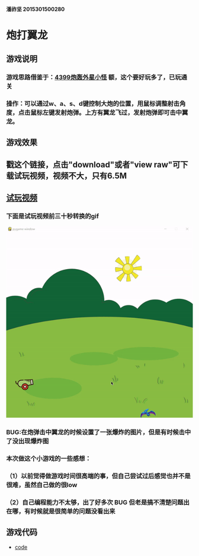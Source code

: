 #### 潘祚坚 2015301500280

# 炮打翼龙

## 游戏说明
### 游戏思路借鉴于：[4399炮轰外星小怪](http://www.4399.com/flash/192577_2.htm)  额，这个要好玩多了，已玩通关
### 操作：可以通过w、a、s、d键控制大炮的位置，用鼠标调整射击角度，点击鼠标左键发射炮弹。上方有翼龙飞过，发射炮弹即可击中翼龙。
## 游戏效果
## 戳这个链接，点击"download"或者"view raw"可下载试玩视频，视频不大，只有6.5M
## [试玩视频](https://github.com/paaaaaan/Computational_physics_2015301500280/blob/files/2017.12.01-16.50.25.mp4)
### 下面是试玩视频前三十秒转换的gif
![游戏录屏](https://github.com/paaaaaan/Computational_physics_2015301500280/blob/files/gif.gif)
### BUG:在炮弹击中翼龙的时候设置了一张爆炸的图片，但是有时候击中了没出现爆炸图
### 本次做这个小游戏的一些感想：
### （1）以前觉得做游戏时间很高端的事，但自己尝试过后感觉也并不是很难，虽然自己做的很low
### （2）自己编程能力不太够，出了好多次 BUG 但老是搞不清楚问题出在哪，有时候就是很简单的问题没看出来
## 游戏代码
- [code](https://github.com/paaaaaan/Computational_physics_2015301500280/blob/files/pygame)


